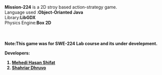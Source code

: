 <b>Mission-224</b> is a 2D stroy based action-strategy game.
<br>
Language used :<b>Object-Orianted Java </b>
<br>
Library:<b>LibGDX </b>
<br>
Physics Engine:<b>Box 2D</b>
<br>
<br>
<br>
<br>
<b>Note:This game was for SWE-224 Lab course and its under develepment.<b>

Developers:<ol type="1">
<li><a href="https://github.com/mh-shifat">Mehedi Hasan Shifat</a></li>
 <li><a href="https://github.com/ShahriarDhruvo">Shahriar Dhruvo</a></li>
